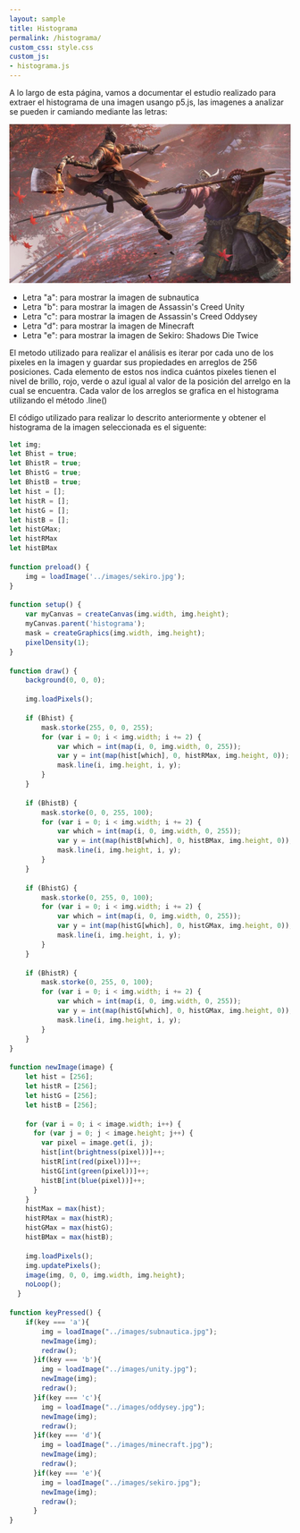 ```yaml
---
layout: sample
title: Histograma
permalink: /histograma/
custom_css: style.css
custom_js:
- histograma.js
---
```

A lo largo de esta página, vamos a documentar el estudio realizado para extraer el histograma de una imagen usango p5.js, las imagenes a analizar se pueden ir camiando mediante las letras:

<img src="../images/sekiro.jpg" alt="hisgrama" class="center-image">

- Letra "a": para mostrar la imagen de subnautica
- Letra "b": para mostrar la imagen de Assassin's Creed Unity
- Letra "c": para mostrar la imagen de Assassin's Creed Oddysey
- Letra "d": para mostrar la imagen de Minecraft
- Letra "e": para mostrar la imagen de Sekiro: Shadows Die Twice

El metodo utilizado para realizar el análisis es iterar por cada uno de los pixeles en la imagen y guardar sus propiedades en arreglos de 256 posiciones. Cada elemento de estos nos indica cuántos pixeles tienen el nivel de brillo, 
rojo, verde o azul igual al valor de la posición del arrelgo en la cual se encuentra. Cada valor de los arreglos se grafica en el histograma utilizando el método .line()

El código utilizado para realizar lo descrito anteriormente y obtener el histograma de la imagen seleccionada es el siguente:

```js
let img;
let Bhist = true;
let BhistR = true;
let BhistG = true;
let BhistB = true;
let hist = [];
let histR = [];
let histG = [];
let histB = [];
let histGMax;
let histRMax
let histBMax

function preload() {
    img = loadImage('../images/sekiro.jpg');
}

function setup() {
    var myCanvas = createCanvas(img.width, img.height);
    myCanvas.parent('histograma');
    mask = createGraphics(img.width, img.height);
    pixelDensity(1);
}

function draw() {
    background(0, 0, 0);

    img.loadPixels();

    if (Bhist) {
        mask.storke(255, 0, 0, 255);
        for (var i = 0; i < img.width; i += 2) {
            var which = int(map(i, 0, img.width, 0, 255));
            var y = int(map(hist[which], 0, histRMax, img.height, 0));
            mask.line(i, img.height, i, y);
        }
    }

    if (BhistB) {
        mask.storke(0, 0, 255, 100);
        for (var i = 0; i < img.width; i += 2) {
            var which = int(map(i, 0, img.width, 0, 255));
            var y = int(map(histB[which], 0, histBMax, img.height, 0));
            mask.line(i, img.height, i, y);
        }
    }

    if (BhistG) {
        mask.storke(0, 255, 0, 100);
        for (var i = 0; i < img.width; i += 2) {
            var which = int(map(i, 0, img.width, 0, 255));
            var y = int(map(histG[which], 0, histGMax, img.height, 0));
            mask.line(i, img.height, i, y);
        }
    }

    if (BhistR) {
        mask.storke(0, 255, 0, 100);
        for (var i = 0; i < img.width; i += 2) {
            var which = int(map(i, 0, img.width, 0, 255));
            var y = int(map(histG[which], 0, histGMax, img.height, 0));
            mask.line(i, img.height, i, y);
        }
    }
}

function newImage(image) {
    let hist = [256];
    let histR = [256];
    let histG = [256];
    let histB = [256];
  
    for (var i = 0; i < image.width; i++) {
      for (var j = 0; j < image.height; j++) {
        var pixel = image.get(i, j);
        hist[int(brightness(pixel))]++;
        histR[int(red(pixel))]++;
        histG[int(green(pixel))]++;
        histB[int(blue(pixel))]++;
      }
    }
    histMax = max(hist);
    histRMax = max(histR);
    histGMax = max(histG);
    histBMax = max(histB);

    img.loadPixels();
    img.updatePixels();
    image(img, 0, 0, img.width, img.height);
    noLoop();
  }

function keyPressed() {
    if(key === 'a'){
        img = loadImage("../images/subnautica.jpg");
        newImage(img);
        redraw();
      }if(key === 'b'){
        img = loadImage("../images/unity.jpg");
        newImage(img);
        redraw();
      }if(key === 'c'){
        img = loadImage("../images/oddysey.jpg");
        newImage(img);
        redraw();
      }if(key === 'd'){
        img = loadImage("../images/minecraft.jpg");
        newImage(img);
        redraw();
      }if(key === 'e'){
        img = loadImage("../images/sekiro.jpg");
        newImage(img);
        redraw();
      }
}
```
<div class="histograma" id='histograma'></div>